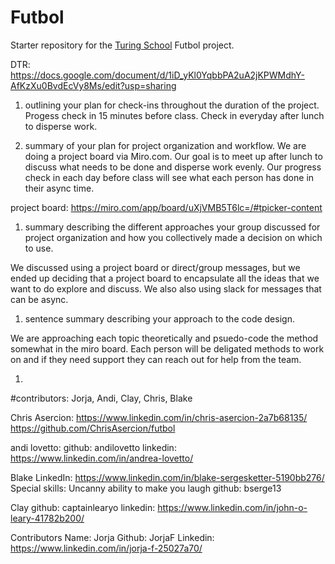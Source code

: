 # Futbol

Starter repository for the [Turing School](https://turing.io/) Futbol project.

DTR: https://docs.google.com/document/d/1iD_yKl0YqbbPA2uA2jKPWMdhY-AfKzXu0BvdEcVy8Ms/edit?usp=sharing

1. outlining your plan for check-ins throughout the duration of the project.
  Progess check in 15 minutes before class. Check in everyday after lunch to disperse work.

1. summary of your plan for project organization and workflow.
  We are doing a project board via Miro.com. Our goal is to meet up after lunch to discuss what needs to be done and disperse work evenly. Our progress check in each day before class will see what each person has done in their async time. 

project board: https://miro.com/app/board/uXjVMB5T6lc=/#tpicker-content

1. summary describing the different approaches your group discussed for project organization and how you collectively made a decision on which to use.

  We discussed using a project board or direct/group messages, but we ended up deciding that a project board to encapsulate all the ideas that we want to do explore and discuss. We also also using slack for messages that can be async. 

1. sentence summary describing your approach to the code design.

  We are approaching each topic theoretically and psuedo-code the method somewhat in the miro board. Each person will be deligated methods to work on and if they need support they can reach out for help from the team.

1. 

#contributors: Jorja, Andi, Clay, Chris, Blake 





Chris Asercion: https://www.linkedin.com/in/chris-asercion-2a7b68135/  https://github.com/ChrisAsercion/futbol

andi lovetto:
github: andilovetto
linkedin: https://www.linkedin.com/in/andrea-lovetto/

Blake
LinkedIn: https://www.linkedin.com/in/blake-sergesketter-5190bb276/
Special skills: Uncanny ability to make you laugh 
github: bserge13

Clay
github: captainlearyo
linkedin: https://www.linkedin.com/in/john-o-leary-41782b200/

Contributors 
Name: Jorja
Github: JorjaF
Linkedin: https://www.linkedin.com/in/jorja-f-25027a70/



